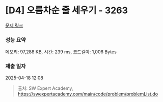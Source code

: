 # [D4] 오름차순 줄 세우기 - 3263 

[문제 링크](https://swexpertacademy.com/main/code/problem/problemDetail.do?contestProbId=AWBC_hNKd_IDFAWr) 

### 성능 요약

메모리: 97,288 KB, 시간: 239 ms, 코드길이: 1,006 Bytes

### 제출 일자

2025-04-18 12:08



> 출처: SW Expert Academy, https://swexpertacademy.com/main/code/problem/problemList.do